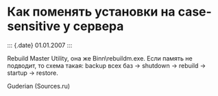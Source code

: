 Как поменять установки на case-sensitive у сервера
==================================================

::: {.date}
01.01.2007
:::

Rebuild Master Utility, она же Binn\\rebuildm.exe. Если память не
подводит, то схема такая: backup всех баз -\> shutdown -\> rebuild -\>
startup -\> restore.

Guderian (Sources.ru)
